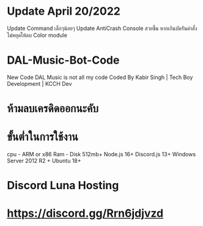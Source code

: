 # Update April 20/2022
Update Command เล็กๆน้อยๆ
 Update AntiCrash
  Console สวยขึ้น
    หากเกินบัครันคำสั่งไม่หยุดให้ลบ Color module


# DAL-Music-Bot-Code
New Code DAL Music is not all my code
Coded By Kabir Singh | Tech Boy Development | KCCH Dev


# ห้ามลบเครดิดออกนะคับ


# ขั้นต่ำในการใช้งาน
cpu - ARM or x86
Ram -
Disk 512mb+
Node.js 16+
Discord.js 13+
Windows Server 2012 R2 +
Ubuntu 18+


# Discord Luna Hosting
# https://discord.gg/Rrn6jdjvzd
